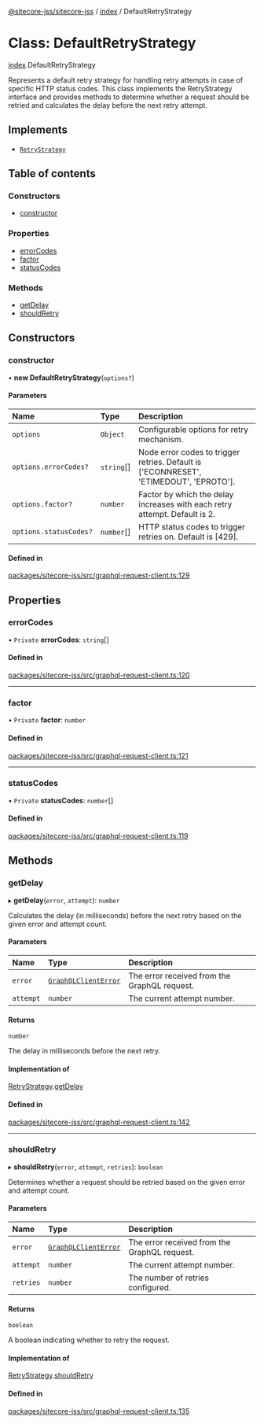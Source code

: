 [@sitecore-jss/sitecore-jss](../README.md) / [index](../modules/index.md) / DefaultRetryStrategy

# Class: DefaultRetryStrategy

[index](../modules/index.md).DefaultRetryStrategy

Represents a default retry strategy for handling retry attempts in case of specific HTTP status codes.
This class implements the RetryStrategy interface and provides methods to determine whether a request
should be retried and calculates the delay before the next retry attempt.

## Implements

- [`RetryStrategy`](../interfaces/index.RetryStrategy.md)

## Table of contents

### Constructors

- [constructor](index.DefaultRetryStrategy.md#constructor)

### Properties

- [errorCodes](index.DefaultRetryStrategy.md#errorcodes)
- [factor](index.DefaultRetryStrategy.md#factor)
- [statusCodes](index.DefaultRetryStrategy.md#statuscodes)

### Methods

- [getDelay](index.DefaultRetryStrategy.md#getdelay)
- [shouldRetry](index.DefaultRetryStrategy.md#shouldretry)

## Constructors

### constructor

• **new DefaultRetryStrategy**(`options?`)

#### Parameters

| Name | Type | Description |
| :------ | :------ | :------ |
| `options` | `Object` | Configurable options for retry mechanism. |
| `options.errorCodes?` | `string`[] | Node error codes to trigger retries. Default is ['ECONNRESET', 'ETIMEDOUT', 'EPROTO']. |
| `options.factor?` | `number` | Factor by which the delay increases with each retry attempt. Default is 2. |
| `options.statusCodes?` | `number`[] | HTTP status codes to trigger retries on. Default is [429]. |

#### Defined in

[packages/sitecore-jss/src/graphql-request-client.ts:129](https://github.com/Sitecore/jss/blob/0935408b6/packages/sitecore-jss/src/graphql-request-client.ts#L129)

## Properties

### errorCodes

• `Private` **errorCodes**: `string`[]

#### Defined in

[packages/sitecore-jss/src/graphql-request-client.ts:120](https://github.com/Sitecore/jss/blob/0935408b6/packages/sitecore-jss/src/graphql-request-client.ts#L120)

___

### factor

• `Private` **factor**: `number`

#### Defined in

[packages/sitecore-jss/src/graphql-request-client.ts:121](https://github.com/Sitecore/jss/blob/0935408b6/packages/sitecore-jss/src/graphql-request-client.ts#L121)

___

### statusCodes

• `Private` **statusCodes**: `number`[]

#### Defined in

[packages/sitecore-jss/src/graphql-request-client.ts:119](https://github.com/Sitecore/jss/blob/0935408b6/packages/sitecore-jss/src/graphql-request-client.ts#L119)

## Methods

### getDelay

▸ **getDelay**(`error`, `attempt`): `number`

Calculates the delay (in milliseconds) before the next retry based on the given error and attempt count.

#### Parameters

| Name | Type | Description |
| :------ | :------ | :------ |
| `error` | [`GraphQLClientError`](../modules/graphql.md#graphqlclienterror) | The error received from the GraphQL request. |
| `attempt` | `number` | The current attempt number. |

#### Returns

`number`

The delay in milliseconds before the next retry.

#### Implementation of

[RetryStrategy](../interfaces/index.RetryStrategy.md).[getDelay](../interfaces/index.RetryStrategy.md#getdelay)

#### Defined in

[packages/sitecore-jss/src/graphql-request-client.ts:142](https://github.com/Sitecore/jss/blob/0935408b6/packages/sitecore-jss/src/graphql-request-client.ts#L142)

___

### shouldRetry

▸ **shouldRetry**(`error`, `attempt`, `retries`): `boolean`

Determines whether a request should be retried based on the given error and attempt count.

#### Parameters

| Name | Type | Description |
| :------ | :------ | :------ |
| `error` | [`GraphQLClientError`](../modules/graphql.md#graphqlclienterror) | The error received from the GraphQL request. |
| `attempt` | `number` | The current attempt number. |
| `retries` | `number` | The number of retries configured. |

#### Returns

`boolean`

A boolean indicating whether to retry the request.

#### Implementation of

[RetryStrategy](../interfaces/index.RetryStrategy.md).[shouldRetry](../interfaces/index.RetryStrategy.md#shouldretry)

#### Defined in

[packages/sitecore-jss/src/graphql-request-client.ts:135](https://github.com/Sitecore/jss/blob/0935408b6/packages/sitecore-jss/src/graphql-request-client.ts#L135)
